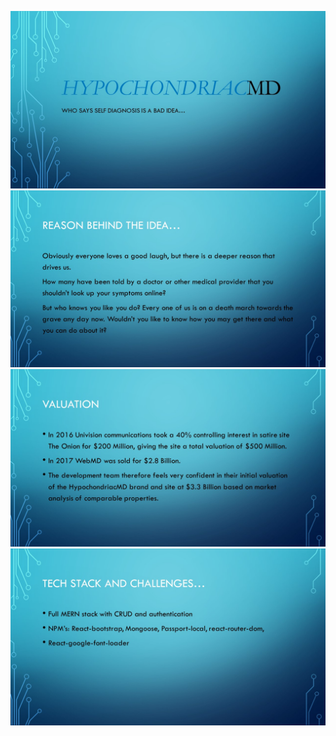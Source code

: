 ![Title Slide](./ppt/Slide1.JPG?raw=true "Title")
![Reason Slide](./ppt/Slide2.JPG?raw=true "Reason")
![Valuation Slide](./ppt/Slide3.JPG?raw=true "Value")
![Tech Slide](./ppt/Slide4.JPG?raw=true "Tech")